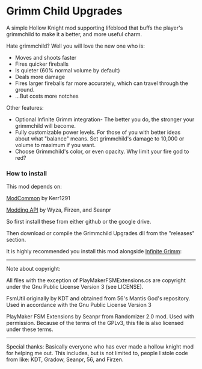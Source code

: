 # Grimm Child Upgrades

A simple Hollow Knight mod supporting lifeblood that buffs the player's grimmchild to make it a better, and more useful charm.

Hate grimmchild? Well you will love the new one who is:

* Moves and shoots faster
* Fires quicker fireballs
* Is quieter (60% normal volume by default)
* Deals more damage
* Fires larger fireballs far more accurately, which can travel through the ground.
* ...But costs more notches

Other features:

* Optional Infinite Grimm integration- The better you do, the stronger your grimmchild will become.
* Fully customizable power levels. For those of you with better ideas about what "balance" means. Set grimmchild's damage to 10,000 or volume to maximum if you want.
* Choose Grimmchild's color, or even opacity. Why limit your fire god to red?

### How to install

This mod depends on:

[ModCommon](https://github.com/Kerr1291/ModCommon) by Kerr1291

[Modding API](https://github.com/seanpr96/HollowKnight.Modding) by Wyza, Firzen, and Seanpr

So first install these from either github or the google drive.

Then download or compile the Grimmchild Upgrades dll from the "releases" section.

It is highly recommended you install this mod alongside [Infinite Grimm](https://github.com/natis1/infinitegrimm):

---

Note about copyright:

All files with the exception of PlayMakerFSMExtensions.cs are copyright under the Gnu Public License Version 3 (see LICENSE).

FsmUtil originally by KDT and obtained from 56's Mantis God's repository. Used in accordance with the Gnu Public License Version 3

PlayMaker FSM Extensions by Seanpr from Randomizer 2.0 mod. Used with permission. Because of the terms of the GPLv3, this file is also licensed under these terms.

---

Special thanks: Basically everyone who has ever made a hollow knight mod for helping me out. This includes, but is not limited to, people I stole code from like: KDT, Gradow, Seanpr, 56, and Firzen.
